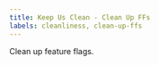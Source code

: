 ```yaml
---
title: Keep Us Clean - Clean Up FFs
labels: cleanliness, clean-up-ffs
---
```


Clean up feature flags.
